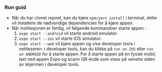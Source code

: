 ### Run guid
* Når du har clonet repoet, kan du kjøre `npm/yarn install` i terminal, dette vil installere de nødvendige dependencies  for å kjøre appen.
* Når instllasjonen er ferdig, vil følgende kommandoer starte appen :
  1. `expo start --android` vil starte android emulator.
    2. `expo start --ios` vil starte IOS simulator.
    3. `expo start --web` vil kjøre appen og vise developer tools i nettleseren. i developer tools, kan du klikke på `run on IOS` eller _`run on ANDROID`_ for å starte appen. For å starte appen på en fysisk mobil, last ned appen Expo og scann QR-kode som vises på venstre siden av skjermen i developer tools.